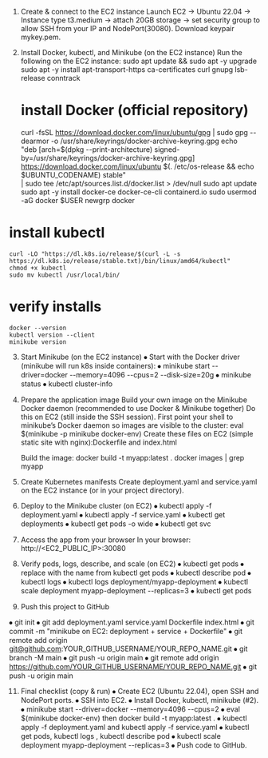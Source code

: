 1) Create & connect to the EC2 instance 
   Launch EC2 → Ubuntu 22.04 → Instance type t3.medium → attach 20GB storage → set security group to allow SSH from your IP and  NodePort(30080).
   Download keypair mykey.pem.

2) Install Docker, kubectl, and Minikube (on the EC2 instance)
   Run the following on the EC2 instance:
   sudo apt update && sudo apt -y upgrade
   sudo apt -y install apt-transport-https ca-certificates curl gnupg lsb-release conntrack
 
   # install Docker (official repository)
     curl -fsSL https://download.docker.com/linux/ubuntu/gpg | sudo gpg --dearmor -o /usr/share/keyrings/docker-archive-keyring.gpg
     echo \
    "deb [arch=$(dpkg --print-architecture) signed-by=/usr/share/keyrings/docker-archive-keyring.gpg] \
    https://download.docker.com/linux/ubuntu $(. /etc/os-release && echo $UBUNTU_CODENAME) stable" \
    | sudo tee /etc/apt/sources.list.d/docker.list > /dev/null
    sudo apt update
    sudo apt -y install docker-ce docker-ce-cli containerd.io
    sudo usermod -aG docker $USER
    newgrp docker

  # install kubectl
    curl -LO "https://dl.k8s.io/release/$(curl -L -s https://dl.k8s.io/release/stable.txt)/bin/linux/amd64/kubectl"
    chmod +x kubectl
    sudo mv kubectl /usr/local/bin/

  # verify installs
    docker --version
    kubectl version --client
    minikube version

3) Start Minikube (on the EC2 instance)
⦁	   Start with the Docker driver (minikube will run k8s inside containers):
⦁	   minikube start --driver=docker --memory=4096 --cpus=2 --disk-size=20g
⦁	   minikube status
⦁	   kubectl cluster-info

4) Prepare the application image
   Build your own image on the Minikube Docker daemon (recommended to use Docker & Minikube together)
   Do this on EC2 (still inside the SSH session). First point your shell to minikube’s Docker daemon so images are visible to the cluster:
   eval $(minikube -p minikube docker-env)
   Create these files on EC2 (simple static site with nginx):Dockerfile and index.html

   Build the image:
   docker build -t myapp:latest .
   docker images | grep myapp

5) Create Kubernetes manifests
   Create deployment.yaml and service.yaml on the EC2 instance (or in your project directory).

6) Deploy to the Minikube cluster (on EC2)
⦁	   kubectl apply -f deployment.yaml
⦁	   kubectl apply -f service.yaml
⦁	   kubectl get deployments
⦁	   kubectl get pods -o wide
⦁	   kubectl get svc

7) Access the app from your browser 
   In your browser: http://<EC2_PUBLIC_IP>:30080

8) Verify pods, logs, describe, and scale (on EC2)
⦁	   kubectl get pods
⦁	   replace <pod-name> with the name from kubectl get pods
⦁	   kubectl describe pod <pod-name>
⦁	   kubectl logs <pod-name>
⦁	   kubectl logs deployment/myapp-deployment
⦁	   kubectl scale deployment myapp-deployment --replicas=3
⦁	   kubectl get pods 

10) Push this project to GitHub

⦁	    git init
⦁	    git add deployment.yaml service.yaml Dockerfile index.html 
⦁	    git commit -m "minikube on EC2: deployment + service + Dockerfile"
⦁	    git remote add origin git@github.com:YOUR_GITHUB_USERNAME/YOUR_REPO_NAME.git
⦁	    git branch -M main
⦁	    git push -u origin main
⦁	    git remote add origin https://github.com/YOUR_GITHUB_USERNAME/YOUR_REPO_NAME.git
⦁	    git push -u origin main

11) Final checklist (copy & run)
⦁	    Create EC2 (Ubuntu 22.04), open SSH and NodePort ports.
⦁	    SSH into EC2.
⦁	    Install Docker, kubectl, minikube (#2).
⦁	    minikube start --driver=docker --memory=4096 --cpus=2
⦁	    eval $(minikube docker-env) then docker build -t myapp:latest .
⦁	    kubectl apply -f deployment.yaml and kubectl apply -f service.yaml
⦁	    kubectl get pods, kubectl logs <pod>, kubectl describe pod <pod>
⦁	    kubectl scale deployment myapp-deployment --replicas=3
⦁	    Push code to GitHub.
